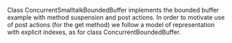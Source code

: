 Class ConcurrentSmalltalkBoundedBuffer implements the bounded buffer example with method suspension and post actions.
In order to motivate use of post actions (for the get method) we follow a model of representation with explicit indexes, as for class ConcurrentBoundedBuffer.